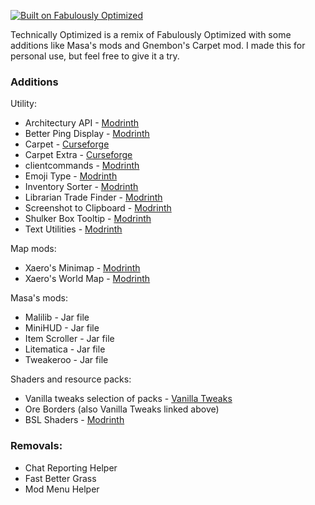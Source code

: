[![Built on Fabulously Optimized](https://cdn.jsdelivr.net/npm/@intergrav/devins-badges@3/assets/cozy/built-with/fabulously-optimized_64h.png)](https://github.com/Fabulously-Optimized/fabulously-optimized)

Technically Optimized is a remix of Fabulously Optimized with some additions like Masa's mods and Gnembon's Carpet mod. I made this for personal use, but feel free to give it a try.

### Additions

Utility:
* Architectury API - [Modrinth](https://modrinth.com/mod/architectury-api)
* Better Ping Display - [Modrinth](https://modrinth.com/mod/better-ping-display-fabric)
* Carpet - [Curseforge](https://www.curseforge.com/minecraft/mc-mods/carpet)
* Carpet Extra - [Curseforge](https://www.curseforge.com/minecraft/mc-mods/carpet-extra)
* clientcommands - [Modrinth](https://modrinth.com/mod/client-commands)
* Emoji Type - [Modrinth](https://modrinth.com/mod/emoji-type)
* Inventory Sorter - [Modrinth](https://modrinth.com/mod/inventory-sorting)
* Librarian Trade Finder - [Modrinth](https://modrinth.com/mod/librarian-trade-finder)
* Screenshot to Clipboard - [Modrinth](https://modrinth.com/mod/screenshot-to-clipboard)
* Shulker Box Tooltip - [Modrinth](https://modrinth.com/mod/shulkerboxtooltip)
* Text Utilities - [Modrinth](https://modrinth.com/mod/text-utilities)

Map mods:
* Xaero's Minimap - [Modrinth](https://modrinth.com/mod/xaeros-minimap)
* Xaero's World Map - [Modrinth](https://modrinth.com/mod/xaeros-world-map)

Masa's mods:
* Malilib - Jar file
* MiniHUD - Jar file
* Item Scroller - Jar file
* Litematica - Jar file
* Tweakeroo - Jar file

Shaders and resource packs:
* Vanilla tweaks selection of packs - [Vanilla Tweaks](https://vanillatweaks.net/)
* Ore Borders (also Vanilla Tweaks linked above)
* BSL Shaders - [Modrinth](https://modrinth.com/shader/bsl-shaders)

### Removals:

* Chat Reporting Helper
* Fast Better Grass
* Mod Menu Helper
